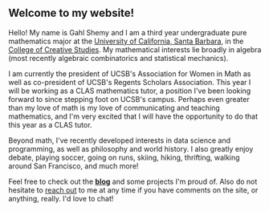 ## Welcome to my website!

Hello! My name is Gahl Shemy and I am a third year undergraduate pure mathematics major at the [University of California, Santa Barbara](https://www.ucsb.edu/), in the [College of Creative Studies](https://ccs.ucsb.edu/). My mathematical interests lie broadly in algebra (most recently algebraic combinatorics and statistical mechanics). 

I am currently the president of UCSB's Association for Women in Math as well as co-president of UCSB's Regents Scholars Association. This year I will be working as a CLAS mathematics tutor, a position I've been looking forward to since stepping foot on UCSB's campus. Perhaps even greater than my love of math is my love of communicating and teaching mathematics, and I'm very excited that I will have the opportunity to do that this year as a CLAS tutor. 

Beyond math, I've recently developed interests in data science and programming, as well as philosophy and world history. I also greatly enjoy debate, playing soccer, going on runs, skiing, hiking, thrifting, walking around San Francisco, and much more! 

Feel free to check out the **[blog](https://gahlshemy.github.io/blog)** and some projects I'm proud of. Also do not hesitate to [reach out](mailto:gahlshemy@ucsb.edu) 
to me at any time if you have comments on the site, or anything, really. I'd love to chat! 
